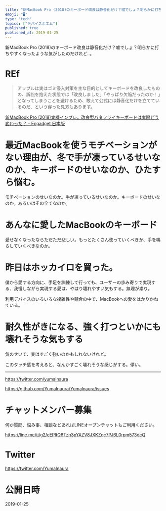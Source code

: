 ```yaml
---
title: "新MacBook Pro (2018)のキーボード改良は静音化だけ？嘘でしょ？明らかに打ちやすくなったような気がしたのだけれど‥。"
emoji: "🖥"
type: "tech"
topics: ["デバイスポエム"]
published: true
published_at: 2019-01-25
---
```


新MacBook Pro (2018)のキーボード改良は静音化だけ？嘘でしょ？明らかに打ちやすくなったような気がしたのだけれど‥。

# REf

>アップルは実はゴミ侵入対策を主な目的としてキーボードを改良したものの、訴訟を抱えた状態では「改良しました」「やっぱり欠陥だったのか！」となってしまうことを避けるため、敢えて公式には静音化だけを立てているのだ、という穿った見方もあります。

[新MacBook Pro (2018)実機インプレ。改良型バタフライキーボードは実際どう変わった？ - Engadget 日本版](https://japanese.engadget.com/2018/07/19/macbook-pro-2018/)

# 最近MacBookを使うモチベーションがない理由が、冬で手が凍っているせいなのか、キーボードのせいなのか、ひたすら悩む。

モチベーションのせいなのか。手が凍っているせいなのか。キーボードのせいなのか。あるいはその全てなのか。

# あんなに愛したMacBookのキーボード

愛せなくなったならただただ悲しい。もっとたくさん使っていくべきか、手を鳴らしていくべきなのか。

# 昨日はホッカイロを買った。

僕から愛する方向に、手足を訓練して行っても、ユーザーの歩み寄りで実現する、我慢しながら実現する愛は、やはり壊れやすい気もする。無理が祟り。

利用デバイスのいろいろな複雑性や競合の中で、MacBookへの愛をはかりかねている。

# 耐久性がきになる、強く打つといかにも壊れそうな気もする

気のせいで、実はすごく強いのかもしれないけれど。

このタッチ感を考えると、なんかすごく壊れそうな感じがする。儚い。

---

https://twitter.com/yumainaura

https://github.com/YumaInaura/YumaInaura/issues









<!-- Update From Qiita API -->

# チャットメンバー募集


何か質問、悩み事、相談などあればLINEオープンチャットもご利用ください。

https://line.me/ti/g2/eEPltQ6Tzh3pYAZV8JXKZqc7PJ6L0rpm573dcQ





# Twitter


https://twitter.com/YumaInaura


<!-- Update From Qiita API -->



# 公開日時

2019-01-25
